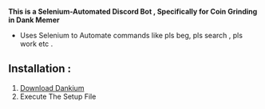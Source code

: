 **This is a Selenium-Automated Discord Bot , Specifically for Coin Grinding in Dank Memer**
* Uses Selenium to Automate commands like pls beg, pls search , pls work etc .

## Installation :
1. [Download Dankium](https://drive.google.com/file/d/1tH5A13qSzBmGQIpEHhDr5eKjeLXWWQ-l/view?usp=sharing)
2. Execute The Setup File







